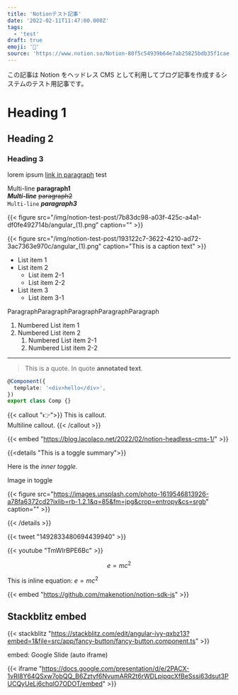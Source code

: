 ```yaml
---
title: 'Notionテスト記事'
date: '2022-02-11T11:47:00.000Z'
tags:
  - 'test'
draft: true
emoji: '📝'
source: 'https://www.notion.so/Notion-80f5c54939b64e7ab25825bdb35f1cae'
---
```


この記事は Notion をヘッドレス CMS として利用してブログ記事を作成するシステムのテスト用記事です。

# Heading 1

## Heading 2

### Heading 3

lorem ipsum [link in paragraph](https://www.google.com) test

Multi-line **paragraph1**  
**_Multi-line_** ~~paragraph2~~  
`Multi-line` _**paragraph3**_

{{< figure src="/img/notion-test-post/7b83dc98-a03f-425c-a4a1-df0fe492714b/angular_(1).png" caption="" >}}

{{< figure src="/img/notion-test-post/193122c7-3622-4210-ad72-3ac7363e970c/angular_(1).png" caption="This is a caption text" >}}

- List item 1
- List item 2
  - List item 2-1
  - List item 2-2
- List item 3
  - List item 3-1

ParagraphParagraphParagraphParagraphParagraph

1. Numbered List item 1
1. Numbered List item 2
   1. Numbered List item 2-1
   1. Numbered List item 2-2

---

> This is a quote. In quote **annotated text**.

```typescript
@Component({
  template: '<div>hello</div>',
})
export class Comp {}
```

{{< callout "👉">}}
This is callout.  
Multiline callout.
{{< /callout >}}

{{< embed "https://blog.lacolaco.net/2022/02/notion-headless-cms-1/" >}}

{{<details "This is a toggle summary">}}

Here is the _inner toggle._

Image in toggle

{{< figure src="https://images.unsplash.com/photo-1619546813926-a78fa6372cd2?ixlib=rb-1.2.1&q=85&fm=jpg&crop=entropy&cs=srgb" caption="" >}}

{{< /details >}}

{{< tweet "1492833480694439940" >}}

{{< youtube "TmWIrBPE6Bc" >}}

$$
e=mc^2
$$

This is inline equation: $e=mc^2$

<pre hidden data-blocktype="table_of_contents">
{
  "object": "block",
  "id": "c3906a6f-cd9c-4985-934a-c55aa0420747",
  "parent": {
    "type": "page_id",
    "page_id": "80f5c549-39b6-4e7a-b258-25bdb35f1cae"
  },
  "created_time": "2022-02-13T16:08:00.000Z",
  "last_edited_time": "2022-02-13T16:08:00.000Z",
  "created_by": {
    "object": "user",
    "id": "f4f222d4-d508-405d-ba6c-da82ee26ee54"
  },
  "last_edited_by": {
    "object": "user",
    "id": "f4f222d4-d508-405d-ba6c-da82ee26ee54"
  },
  "has_children": false,
  "archived": false,
  "type": "table_of_contents",
  "table_of_contents": {
    "color": "gray"
  }
}
</pre>

<pre hidden data-blocktype="table">
{
  "object": "block",
  "id": "5b6d8f1d-26f2-4754-8cb3-a66aa3b95544",
  "parent": {
    "type": "page_id",
    "page_id": "80f5c549-39b6-4e7a-b258-25bdb35f1cae"
  },
  "created_time": "2022-02-13T16:11:00.000Z",
  "last_edited_time": "2022-02-13T16:11:00.000Z",
  "created_by": {
    "object": "user",
    "id": "f4f222d4-d508-405d-ba6c-da82ee26ee54"
  },
  "last_edited_by": {
    "object": "user",
    "id": "f4f222d4-d508-405d-ba6c-da82ee26ee54"
  },
  "has_children": true,
  "archived": false,
  "type": "table",
  "table": {
    "table_width": 2,
    "has_column_header": false,
    "has_row_header": false
  },
  "children": [
    {
      "object": "block",
      "id": "b65cbedb-317e-48d5-bcdb-03551b833885",
      "parent": {
        "type": "block_id",
        "block_id": "5b6d8f1d-26f2-4754-8cb3-a66aa3b95544"
      },
      "created_time": "2022-02-13T16:11:00.000Z",
      "last_edited_time": "2022-02-13T16:11:00.000Z",
      "created_by": {
        "object": "user",
        "id": "f4f222d4-d508-405d-ba6c-da82ee26ee54"
      },
      "last_edited_by": {
        "object": "user",
        "id": "f4f222d4-d508-405d-ba6c-da82ee26ee54"
      },
      "has_children": false,
      "archived": false,
      "type": "table_row",
      "table_row": {
        "cells": [
          [
            {
              "type": "text",
              "text": {
                "content": "0,0",
                "link": null
              },
              "annotations": {
                "bold": false,
                "italic": false,
                "strikethrough": false,
                "underline": false,
                "code": false,
                "color": "default"
              },
              "plain_text": "0,0",
              "href": null
            }
          ],
          [
            {
              "type": "text",
              "text": {
                "content": "0,1",
                "link": null
              },
              "annotations": {
                "bold": false,
                "italic": false,
                "strikethrough": false,
                "underline": false,
                "code": false,
                "color": "default"
              },
              "plain_text": "0,1",
              "href": null
            }
          ]
        ]
      }
    },
    {
      "object": "block",
      "id": "58ae5509-56c5-4615-9c94-d1ff86d31337",
      "parent": {
        "type": "block_id",
        "block_id": "5b6d8f1d-26f2-4754-8cb3-a66aa3b95544"
      },
      "created_time": "2022-02-13T16:11:00.000Z",
      "last_edited_time": "2022-02-13T16:11:00.000Z",
      "created_by": {
        "object": "user",
        "id": "f4f222d4-d508-405d-ba6c-da82ee26ee54"
      },
      "last_edited_by": {
        "object": "user",
        "id": "f4f222d4-d508-405d-ba6c-da82ee26ee54"
      },
      "has_children": false,
      "archived": false,
      "type": "table_row",
      "table_row": {
        "cells": [
          [
            {
              "type": "text",
              "text": {
                "content": "1,0",
                "link": null
              },
              "annotations": {
                "bold": false,
                "italic": false,
                "strikethrough": false,
                "underline": false,
                "code": false,
                "color": "default"
              },
              "plain_text": "1,0",
              "href": null
            }
          ],
          [
            {
              "type": "text",
              "text": {
                "content": "1,1",
                "link": null
              },
              "annotations": {
                "bold": false,
                "italic": false,
                "strikethrough": false,
                "underline": false,
                "code": false,
                "color": "default"
              },
              "plain_text": "1,1",
              "href": null
            }
          ]
        ]
      }
    },
    {
      "object": "block",
      "id": "30464eb2-6360-410f-9b84-8e21d0f43237",
      "parent": {
        "type": "block_id",
        "block_id": "5b6d8f1d-26f2-4754-8cb3-a66aa3b95544"
      },
      "created_time": "2022-02-13T16:11:00.000Z",
      "last_edited_time": "2022-02-14T00:03:00.000Z",
      "created_by": {
        "object": "user",
        "id": "f4f222d4-d508-405d-ba6c-da82ee26ee54"
      },
      "last_edited_by": {
        "object": "user",
        "id": "f4f222d4-d508-405d-ba6c-da82ee26ee54"
      },
      "has_children": false,
      "archived": false,
      "type": "table_row",
      "table_row": {
        "cells": [
          [
            {
              "type": "text",
              "text": {
                "content": "2,0",
                "link": null
              },
              "annotations": {
                "bold": false,
                "italic": false,
                "strikethrough": false,
                "underline": false,
                "code": false,
                "color": "default"
              },
              "plain_text": "2,0",
              "href": null
            }
          ],
          [
            {
              "type": "text",
              "text": {
                "content": "2,1",
                "link": null
              },
              "annotations": {
                "bold": false,
                "italic": false,
                "strikethrough": false,
                "underline": false,
                "code": false,
                "color": "default"
              },
              "plain_text": "2,1",
              "href": null
            }
          ]
        ]
      }
    }
  ]
}
</pre>

{{< embed "https://github.com/makenotion/notion-sdk-js" >}}

## Stackblitz embed

{{< stackblitz "https://stackblitz.com/edit/angular-ivy-qxbz13?embed=1&file=src/app/fancy-button/fancy-button.component.ts" >}}

embed: Google Slide (auto iframe)

{{< iframe "https://docs.google.com/presentation/d/e/2PACX-1vRI8Y64QSxw7obQQ_B6Zztyf6NvumARR2t6rWDLpipqcXfBeSssi63dsut3PUCQyUeLj6chqlO7ODOT/embed" >}}
